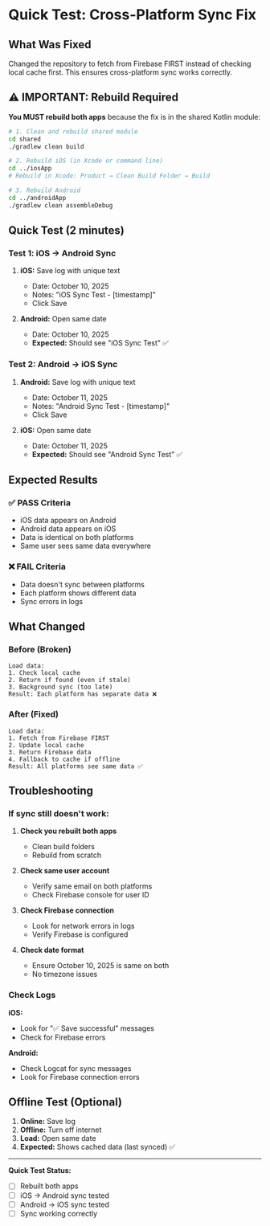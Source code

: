 # Quick Test: Cross-Platform Sync Fix

## What Was Fixed

Changed the repository to fetch from Firebase FIRST instead of checking local cache first. This ensures cross-platform sync works correctly.

## ⚠️ IMPORTANT: Rebuild Required

**You MUST rebuild both apps** because the fix is in the shared Kotlin module:

```bash
# 1. Clean and rebuild shared module
cd shared
./gradlew clean build

# 2. Rebuild iOS (in Xcode or command line)
cd ../iosApp
# Rebuild in Xcode: Product → Clean Build Folder → Build

# 3. Rebuild Android
cd ../androidApp
./gradlew clean assembleDebug
```

## Quick Test (2 minutes)

### Test 1: iOS → Android Sync

1. **iOS:** Save log with unique text
   - Date: October 10, 2025
   - Notes: "iOS Sync Test - [timestamp]"
   - Click Save

2. **Android:** Open same date
   - Date: October 10, 2025
   - **Expected:** Should see "iOS Sync Test" ✅

### Test 2: Android → iOS Sync

1. **Android:** Save log with unique text
   - Date: October 11, 2025
   - Notes: "Android Sync Test - [timestamp]"
   - Click Save

2. **iOS:** Open same date
   - Date: October 11, 2025
   - **Expected:** Should see "Android Sync Test" ✅

## Expected Results

### ✅ PASS Criteria
- iOS data appears on Android
- Android data appears on iOS
- Data is identical on both platforms
- Same user sees same data everywhere

### ❌ FAIL Criteria
- Data doesn't sync between platforms
- Each platform shows different data
- Sync errors in logs

## What Changed

### Before (Broken)
```
Load data:
1. Check local cache
2. Return if found (even if stale)
3. Background sync (too late)
Result: Each platform has separate data ❌
```

### After (Fixed)
```
Load data:
1. Fetch from Firebase FIRST
2. Update local cache
3. Return Firebase data
4. Fallback to cache if offline
Result: All platforms see same data ✅
```

## Troubleshooting

### If sync still doesn't work:

1. **Check you rebuilt both apps**
   - Clean build folders
   - Rebuild from scratch

2. **Check same user account**
   - Verify same email on both platforms
   - Check Firebase console for user ID

3. **Check Firebase connection**
   - Look for network errors in logs
   - Verify Firebase is configured

4. **Check date format**
   - Ensure October 10, 2025 is same on both
   - No timezone issues

### Check Logs

**iOS:**
- Look for "✅ Save successful" messages
- Check for Firebase errors

**Android:**
- Check Logcat for sync messages
- Look for Firebase connection errors

## Offline Test (Optional)

1. **Online:** Save log
2. **Offline:** Turn off internet
3. **Load:** Open same date
4. **Expected:** Shows cached data (last synced) ✅

---

**Quick Test Status:**
- [ ] Rebuilt both apps
- [ ] iOS → Android sync tested
- [ ] Android → iOS sync tested
- [ ] Sync working correctly

